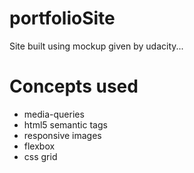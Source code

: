 # portfolioSite
Site built using mockup given by udacity...

# Concepts used
* media-queries
* html5 semantic tags
* responsive images
* flexbox
* css grid
